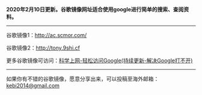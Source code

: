 **2020年2月10日更新。谷歌镜像网址适合使用google进行简单的搜索、查阅资料。** 

***

谷歌镜像1：http://ac.scmor.com/

谷歌镜像2：http://tony.9shi.cf 

更多谷歌镜像可访问：[科学上网-轻松访问Google(持续更新-解决Google打不开)](http://coderschool.cn/1853.html)


***

如果你有不错的谷歌镜像，愿意分享出来，可以投稿至海外邮箱：kebi2014@gmail.com